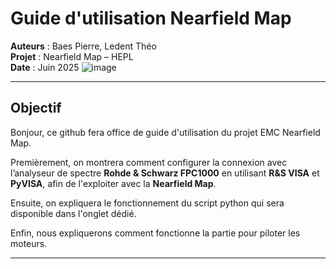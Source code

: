 # Guide d'utilisation Nearfield Map

**Auteurs** : Baes Pierre, Ledent Théo  
**Projet** : Nearfield Map – HEPL  
**Date** : Juin 2025
![image](https://github.com/user-attachments/assets/a3677d3e-070b-4c7d-ac06-c2945cf4a437)

---
## Objectif

Bonjour, ce github fera office de guide d'utilisation du projet EMC Nearfield Map.

Premièrement, on montrera comment configurer la connexion avec l’analyseur de spectre **Rohde & Schwarz FPC1000** en utilisant **R&S VISA** et **PyVISA**, afin de l'exploiter avec la **Nearfield Map**.

Ensuite, on expliquera le fonctionnement du script python qui sera disponible dans l'onglet dédié.

Enfin, nous expliquerons comment fonctionne la partie pour piloter les moteurs.

---

